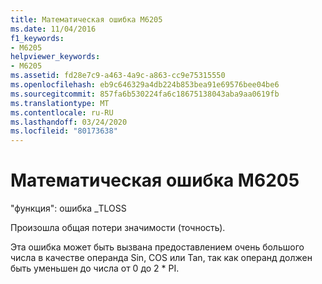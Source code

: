 ```yaml
---
title: Математическая ошибка M6205
ms.date: 11/04/2016
f1_keywords:
- M6205
helpviewer_keywords:
- M6205
ms.assetid: fd28e7c9-a463-4a9c-a863-cc9e75315550
ms.openlocfilehash: eb9c646329a4db224b853bea91e69576bee04be6
ms.sourcegitcommit: 857fa6b530224fa6c18675138043aba9aa0619fb
ms.translationtype: MT
ms.contentlocale: ru-RU
ms.lasthandoff: 03/24/2020
ms.locfileid: "80173638"
---
```

# <a name="math-error-m6205"></a>Математическая ошибка M6205

"функция": ошибка _TLOSS

Произошла общая потери значимости (точность).

Эта ошибка может быть вызвана предоставлением очень большого числа в качестве операнда Sin, COS или Tan, так как операнд должен быть уменьшен до числа от 0 до 2 * PI.
